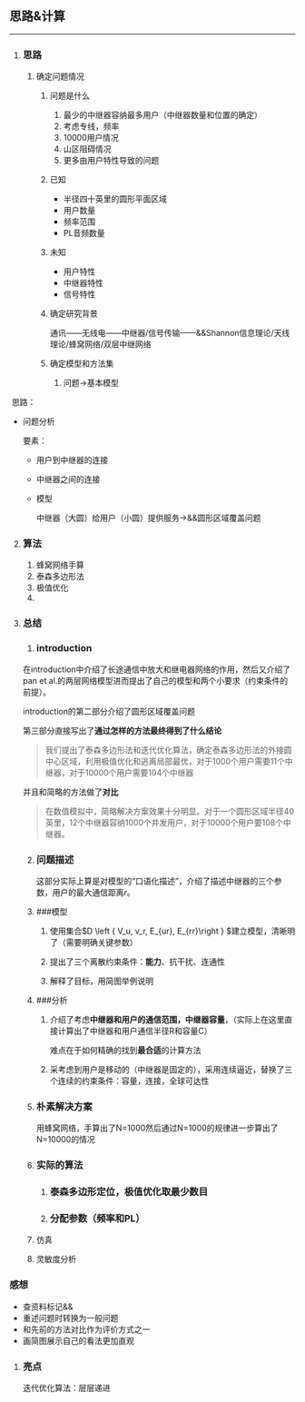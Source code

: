 ## 思路&计算

---

1. ### 思路

   1. 确定问题情况

      1. 问题是什么
         1. 最少的中继器容纳最多用户（中继器数量和位置的确定）
         2. 考虑专线，频率
         3. 10000用户情况
         4. 山区阻碍情况
         5. 更多由用户特性导致的问题
      2. 已知
         - 半径四十英里的圆形平面区域
         - 用户数量
         - 频率范围
         - PL音频数量
      3. 未知
         - 用户特性
         - 中继器特性
         - 信号特性

      4. 确定研究背景

         通讯——无线电——中继器/信号传输——&&Shannon信息理论/天线理论/蜂窝网络/双层中继网络

      5. 确定模型和方法集

         1. 问题→基本模型


​     思路：


- 问题分析

  要素：


    - 用户到中继器的连接

    -  中继器之间的连接

    - 模型

      ​	中继器（大圆）给用户（小圆）提供服务→&&圆形区域覆盖问题


2. ### 算法

   1. 蜂窝网络手算
   2. 泰森多边形法
   3. 极值优化
   4. ​

3. ### 总结

   1. ### introduction



   在introduction中介绍了长途通信中放大和继电器网络的作用，然后又介绍了 pan et al.的两层网络模型进而提出了自己的模型和两个小要求（约束条件的前提）。

   introduction的第二部分介绍了圆形区域覆盖问题

   第三部分直接写出了**通过怎样的方法最终得到了什么结论**

   > 我们提出了泰森多边形法和迭代优化算法，确定泰森多边形法的外接圆中心区域，利用极值优化和逃离局部最优，对于1000个用户需要11个中继器，对于10000个用户需要104个中继器

   并且和简略的方法做了**对比**

   > 在数值模拟中，简略解决方案效果十分明显。对于一个圆形区域半径40英里，12个中继器容纳1000个并发用户，对于10000个用户要108个中继器。

   2. ### 问题描述

      这部分实际上算是对模型的“口语化描述”，介绍了描述中继器的三个参数，用户的最大通信距离$r$。

   3. ###模型

      1. 使用集合$D \left \{ V_u, v_r, E_{ur}, E_{rr}\right \} $建立模型，清晰明了（需要明确关键参数）

      2. 提出了三个离散约束条件：**能力**、抗干扰、连通性

      3. 解释了目标，用简图举例说明

   4. ###分析

      1. 介绍了考虑**中继器和用户的通信范围，中继器容量**，（实际上在这里直接计算出了中继器和用户通信半径R和容量C）

         难点在于如何精确的找到**最合适**的计算方法           

      2. 采考虑到用户是移动的（中继器是固定的），采用连续逼近，替换了三个连续的约束条件：容量，连接，全球可达性


   5. ### 朴素解决方案

      用蜂窝网络，手算出了N=1000然后通过N=1000的规律进一步算出了N=10000的情况

   6. ### 实际的算法

      1. ### 泰森多边形定位，极值优化取最少数目

      2. ### 分配参数（频率和PL）

   7. 仿真

   8. 灵敏度分析






### 感想

- 查资料标记&&
- 重述问题时转换为一般问题
- 和先前的方法对比作为评价方式之一
- 画简图展示自己的看法更加直观


1. ### 亮点

   迭代优化算法：层层递进

   ​